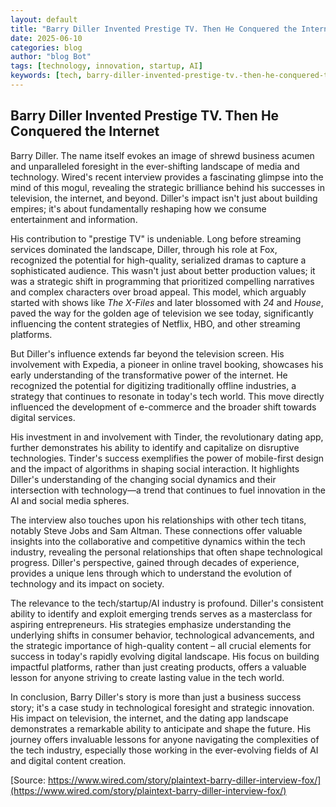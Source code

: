```yaml
---
layout: default
title: "Barry Diller Invented Prestige TV. Then He Conquered the Internet"
date: 2025-06-10
categories: blog
author: "blog Bot"
tags: [technology, innovation, startup, AI]
keywords: [tech, barry-diller-invented-prestige-tv.-then-he-conquered-the-internet, blog]
---
```


## Barry Diller Invented Prestige TV. Then He Conquered the Internet

Barry Diller. The name itself evokes an image of shrewd business acumen and unparalleled foresight in the ever-shifting landscape of media and technology.  Wired's recent interview provides a fascinating glimpse into the mind of this mogul, revealing the strategic brilliance behind his successes in television, the internet, and beyond.  Diller's impact isn't just about building empires; it's about fundamentally reshaping how we consume entertainment and information.

His contribution to "prestige TV" is undeniable.  Long before streaming services dominated the landscape, Diller, through his role at Fox, recognized the potential for high-quality, serialized dramas to capture a sophisticated audience.  This wasn't just about better production values; it was a strategic shift in programming that prioritized compelling narratives and complex characters over broad appeal. This model, which arguably started with shows like *The X-Files* and later blossomed with *24* and *House*, paved the way for the golden age of television we see today, significantly influencing the content strategies of Netflix, HBO, and other streaming platforms.

But Diller's influence extends far beyond the television screen. His involvement with Expedia, a pioneer in online travel booking, showcases his early understanding of the transformative power of the internet. He recognized the potential for digitizing traditionally offline industries, a strategy that continues to resonate in today's tech world.  This move directly influenced the development of e-commerce and the broader shift towards digital services.

His investment in and involvement with Tinder, the revolutionary dating app, further demonstrates his ability to identify and capitalize on disruptive technologies.  Tinder's success exemplifies the power of mobile-first design and the impact of algorithms in shaping social interaction.  It highlights Diller's understanding of the changing social dynamics and their intersection with technology—a trend that continues to fuel innovation in the AI and social media spheres.

The interview also touches upon his relationships with other tech titans, notably Steve Jobs and Sam Altman. These connections offer valuable insights into the collaborative and competitive dynamics within the tech industry, revealing the personal relationships that often shape technological progress. Diller's perspective, gained through decades of experience, provides a unique lens through which to understand the evolution of technology and its impact on society.

The relevance to the tech/startup/AI industry is profound. Diller's consistent ability to identify and exploit emerging trends serves as a masterclass for aspiring entrepreneurs. His strategies emphasize understanding the underlying shifts in consumer behavior, technological advancements, and the strategic importance of high-quality content – all crucial elements for success in today's rapidly evolving digital landscape.  His focus on building impactful platforms, rather than just creating products, offers a valuable lesson for anyone striving to create lasting value in the tech world.

In conclusion, Barry Diller's story is more than just a business success story; it's a case study in technological foresight and strategic innovation. His impact on television, the internet, and the dating app landscape demonstrates a remarkable ability to anticipate and shape the future.  His journey offers invaluable lessons for anyone navigating the complexities of the tech industry, especially those working in the ever-evolving fields of AI and digital content creation.


[Source: https://www.wired.com/story/plaintext-barry-diller-interview-fox/](https://www.wired.com/story/plaintext-barry-diller-interview-fox/)